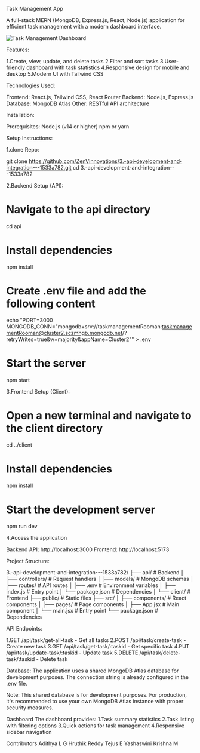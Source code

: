 Task Management App

A full-stack MERN (MongoDB, Express.js, React, Node.js) application for efficient task management with a modern dashboard interface.

<img alt="Task Management Dashboard" src="https://via.placeholder.com/800x400?text=Task+Management+Dashboard">


Features:

1.Create, view, update, and delete tasks
2.Filter and sort tasks
3.User-friendly dashboard with task statistics
4.Responsive design for mobile and desktop
5.Modern UI with Tailwind CSS

Technologies Used:

Frontend: React.js, Tailwind CSS, React Router
Backend: Node.js, Express.js
Database: MongoDB Atlas
Other: RESTful API architecture

Installation:

Prerequisites:
Node.js (v14 or higher)
npm or yarn

Setup Instructions:

1.clone Repo:

git clone https://github.com/ZenVInnovations/3.-api-development-and-integration---1533a782.git
cd 3.-api-development-and-integration---1533a782

2.Backend Setup (API):
# Navigate to the api directory
cd api

# Install dependencies
npm install

# Create .env file and add the following content
echo "PORT=3000
MONGODB_CONN=\"mongodb+srv://taskmanagementRooman:taskmanagementRooman@cluster2.sczmhgb.mongodb.net/?retryWrites=true&w=majority&appName=Cluster2\"" > .env

# Start the server
npm start

3.Frontend Setup (Client):
# Open a new terminal and navigate to the client directory
cd ../client

# Install dependencies
npm install

# Start the development server
npm run dev

4.Access the application

Backend API: http://localhost:3000
Frontend: http://localhost:5173

Project Structure:

3.-api-development-and-integration---1533a782/
├── api/                      # Backend
│   ├── controllers/          # Request handlers
│   ├── models/               # MongoDB schemas
│   ├── routes/               # API routes
│   ├── .env                  # Environment variables
│   ├── index.js              # Entry point
│   └── package.json          # Dependencies
│
└── client/                   # Frontend
    ├── public/               # Static files
    ├── src/
    │   ├── components/       # React components
    │   ├── pages/            # Page components
    │   ├── App.jsx           # Main component
    │   └── main.jsx          # Entry point
    └── package.json          # Dependencies

API Endpoints:

1.GET /api/task/get-all-task - Get all tasks
2.POST /api/task/create-task - Create new task
3.GET /api/task/get-task/:taskid - Get specific task
4.PUT /api/task/update-task/:taskid - Update task
5.DELETE /api/task/delete-task/:taskid - Delete task

Database:
The application uses a shared MongoDB Atlas database for development purposes. The connection string is already configured in the .env file.

Note: This shared database is for development purposes. For production, it's recommended to use your own MongoDB Atlas instance with proper security measures.

Dashboard
The dashboard provides:
1.Task summary statistics
2.Task listing with filtering options
3.Quick actions for task management
4.Responsive sidebar navigation

Contributors
Adithya L
G Hruthik Reddy
Tejus E
Yashaswini Krishna M


